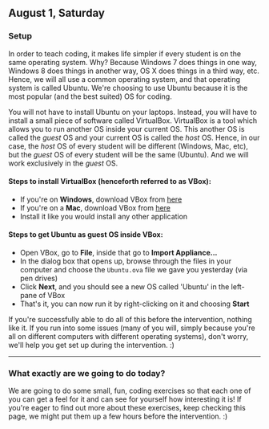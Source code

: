 August 1, Saturday
------------------

### Setup

In order to teach coding, it makes life simpler if every student is on the same
operating system. Why? Because Windows 7 does things in one way, Windows 8 does
things in another way, OS X does things in a third way, etc. Hence, we will all
use a common operating system, and that operating system is called Ubuntu.
We're choosing to use Ubuntu because it is the most popular (and the best
suited) OS for coding. 

You will not have to install Ubuntu on your laptops. Instead, you will have to
install a small piece of software called VirtualBox. VirtualBox is a tool which
allows you to run another OS inside your current OS. This another OS is
called the *guest* OS and your current OS is called the *host* OS. Hence, in
our case, the *host* OS of every student will be different (Windows, Mac, etc),
but the *guest* OS of every student will be the same (Ubuntu). And we will work
exclusively in the *guest* OS. 

#### Steps to install VirtualBox (henceforth referred to as VBox):

- If you're on **Windows**, download VBox from [here][win]
- If you're on a **Mac**, download VBox from [here][mac]
- Install it like you would install any other application

#### Steps to get Ubuntu as guest OS inside VBox:

- Open VBox, go to **File**, inside that go to **Import Appliance...**
- In the dialog box that opens up, browse through the files in your computer
  and choose the `Ubuntu.ova` file we gave you yesterday (via pen drives)
- Click **Next**, and you should see a new OS called 'Ubuntu' in the left-pane
  of VBox
- That's it, you can now run it by right-clicking on it and choosing **Start**

If you're successfully able to do all of this before the intervention, nothing
like it. If you run into some issues (many of you will, simply because you're
all on different computers with different operating systems), don't worry,
we'll help you get set up during the intervention. :)

---

### What exactly are we going to do today? 

We are going to do some small, fun, coding exercises so that each one of you
can get a feel for it and can see for yourself how interesting it is! If you're
eager to find out more about these exercises, keep checking this page, we might
put them up a few hours before the intervention. :)

[win]: http://download.virtualbox.org/virtualbox/5.0.0/VirtualBox-5.0.0-101573-Win.exe
[mac]: http://download.virtualbox.org/virtualbox/5.0.0/VirtualBox-5.0.0-101573-OSX.dmg
